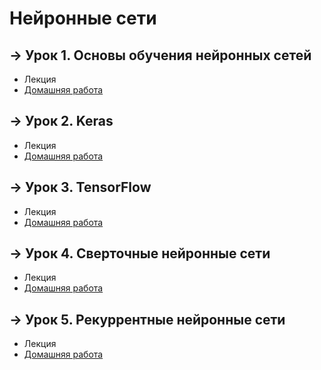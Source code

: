 # Нейронные сети

## &rarr; Урок 1. Основы обучения нейронных сетей
- Лекция
- [Домашняя работа](https://github.com/Progul/neural_networks/blob/master/HW/HW_1/DESNENKO_AV_HW_1.ipynb)

## &rarr; Урок 2. Keras
- Лекция
- [Домашняя работа](https://github.com/Progul/neural_networks/blob/master/HW/HW_2/DESNENKO_AV_HW_2.ipynb)

## &rarr; Урок 3. TensorFlow
- Лекция
- [Домашняя работа](https://github.com/Progul/neural_networks/blob/master/HW/HW_3/DESNENKO_AV_HW_3.ipynb)

## &rarr; Урок 4. Сверточные нейронные сети
- Лекция
- [Домашняя работа](https://github.com/Progul/neural_networks/blob/master/HW/HW_3/DESNENKO_AV_HW_4.ipynb)

## &rarr; Урок 5. Рекуррентные нейронные сети
- Лекция
- [Домашняя работа](https://github.com/Progul/neural_networks/blob/master/HW/HW_3/DESNENKO_AV_HW_5.ipynb)